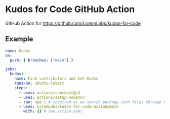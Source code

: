 # Kudos for Code GitHub Action

GitHub Action for https://github.com/LoremLabs/kudos-for-code

## Example

```yaml
name: Kudos
on:
  push: { branches: ["main"] }

jobs:
  kudos:
    name: Find contributors and Ink Kudos
    runs-on: ubuntu-latest
    steps:
      - uses: actions/checkout@v3
      - uses: actions/setup-node@v3
      - run: npm i # required as we search package.json files through node_modules folder (and rootg)
      - uses: LoremLabs/kudos-for-code-action@main
        with: {} # See action.yaml
```
